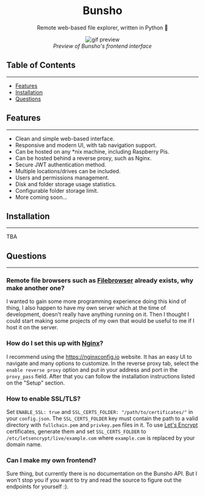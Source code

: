 <div align="center">
    <h1>Bunsho</h1>
    <p>Remote web-based file explorer, written in Python 🐍</p>
    <img src="https://c.tenor.com/_4YgA77ExHEAAAAC/rick-roll.gif" alt="gif preview" />
    <br />
    <em>Preview of Bunsho's frontend interface</em>
</div>

## Table of Contents

---

-   [Features](#features)
-   [Installation](#installation)
-   [Questions](#questions)

## Features

---

-   Clean and simple web-based interface.
-   Responsive and modern UI, with tab navigation support.
-   Can be hosted on any \*nix machine, including Raspberry Pis.
-   Can be hosted behind a reverse proxy, such as Nginx.
-   Secure JWT authentication method.
-   Multiple locations/drives can be included.
-   Users and permissions management.
-   Disk and folder storage usage statistics.
-   Configurable folder storage limit.
-   More coming soon...

## Installation

---

TBA

## Questions

---

### Remote file browsers such as [Filebrowser](https://github.com/filebrowser/filebrowser) already exists, why make another one?

I wanted to gain some more programming experience doing this kind of thing, I
also happen to have my own server which at the time of development, doesn't
really have anything running on it. Then I thought I could start making some
projects of my own that would be useful to me if I host it on the server.

### How do I set this up with [Nginx](https://nginx.org)?

I recommend using the https://nginxconfig.io website. It has an easy UI to
navigate and many options to customize. In the reverse proxy tab, select the
`enable reverse proxy` option and put in your address and port in the
`proxy_pass` field. After that you can follow the installation instructions
listed on the "Setup" section.

### How to enable SSL/TLS?

Set `ENABLE_SSL: true` and `SSL_CERTS_FOLDER: "/path/to/certificates/"` in your
`config.json`. The `SSL_CERTS_FOLDER` key must contain the path to a valid
directory with `fullchain.pem` and `privkey.pem` files in it. To use
[Let's Encrypt](https://letsencrypt.org) certificates, generate them and set
`SSL_CERTS_FOLDER` to `/etc/letsencrypt/live/example.com` where `example.com`
is replaced by your domain name.

### Can I make my own frontend?

Sure thing, but currently there is no documentation on the Bunsho API. But I
won't stop you if you want to try and read the source to figure out the
endpoints for yourself :).
